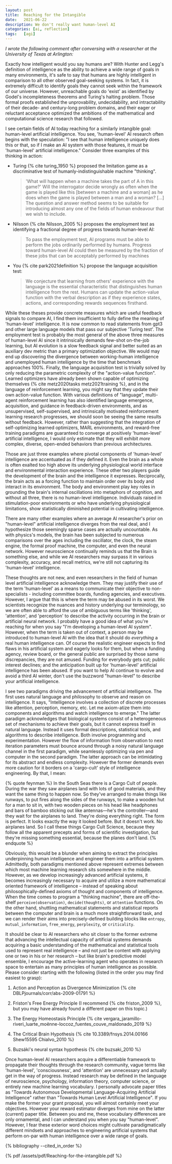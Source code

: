 ```yaml
---
layout: post
title:  Reaching for the Intangible
date:   2021-06-22
description: We don't really want human-level AI
categories: [ai, reflection]
tags:   [agi]
---
```


*I wrote the following comment after conversing with a researcher at the University of Texas at Arlington:*

Exactly how intelligent would you say humans are? With Hunter and Legg's definition of intelligence as the ability to achieve a wide range of goals in many environments, it's safe to say that humans are highly intelligent in comparison to all other observed goal-seeking systems. In fact, it is extremely difficult to identify goals they cannot seek within the framework of our universe. However, unreachable goals do 'exist' as identified by Godel's incompleteness theorems and Turing's halting problem. Those formal proofs established the unprovability, undecidability, and intractability of their decade- and century-long problem domains, and their eager or reluctant acceptance optimized the ambitions of the mathematical and computational science research that followed.

I see certain fields of AI today reaching for a similarly intangible goal: human-level artificial intelligence. You see, 'human-level' AI research often begins with the speculation: "I see that human intelligence uniquely does this or that, so if I make an AI system with those features, it must be 'human-level' artificial intelligence." Consider three examples of this thinking in action:

-   Turing {% cite turing_1950 %} proposed the Imitation game as a discriminative test of humanly-indistinguishable machine "thinking".

    > 'What will happen when a machine takes the part of A in this game?' Will the interrogator decide wrongly as often when the game is played like this [between a machine and a woman] as he does when the game is played between a man and a woman? [...] The question and answer method seems to be suitable for introducing almost any one of the fields of human endeavour that we wish to include.

-   Nilsson {% cite Nilsson_2005 %} proposes the employment test as identifying a fractional degree of progress towards human-level AI:

    > To pass the employment test, AI programs must be able to perform the jobs ordinarily performed by humans. Progress toward human-level AI could then be measured by the fraction of these jobs that can be acceptably performed by machines

-   You {% cite park2021definition %} propose the language acquisition test:

    > We conjecture that learning from others' experience with the language is the essential characteristic that distinguishes human intelligence from the rest. Humans can update the action-value function with the verbal description as if they experience states, actions, and corresponding rewards sequences firsthand.

While these theses provide concrete measures which are useful feedback signals to compare AI, I find them insufficient to fully define the meaning of 'human-level' intelligence. It is now common to read statements from gpt3 and other large language models that pass our subjective 'Turing test'. The employment test is probably the most general of the above three measures of human-level AI since it intrinsically demands few-shot on-the-job learning, but AI evolution is a slow feedback signal and better suited as an auxiliary dev metric than a primary optimization objective. We would may end up discovering the divergence between working-human intelligence and unemployed human intelligence by the time that benchmark approaches 100%. Finally, the language acquisition test is trivially solved by only reducing the parametric complexity of the "action-value function". Learned optimizers have already been shown capable of optimizing themselves {% cite metz2020tasks metz2021training %}, and in the language of reinforcement learning, you might say that they update their own action-value function. With various definitions of "language", multi-agent reinforcement learning has also identified language emergence, acquisition, and guidance in feedback-driven environments, and as unsupervised, self-supervised, and intrinsically motivated reinforcement learning research progresses, we should soon be seeing the same results without feedback. However, rather than suggesting that the integration of self-optimizing learned optimizers, MARL environments, and reward-free training paradigms are guaranteed to converge at positively 'human-level' artificial intelligence, I would only estimate that they will exhibit *more* complex, diverse, open-ended behaviors than previous architectures.

Those are just three examples where pivotal components of 'human-level' intelligence are accentuated as if they defined it. Even the brain as a whole is often exalted too high above its underlying physiological world interface and environmental interaction experience. These other two players guide the development of the brain and the intelligence it expresses. Reciprocally, the brain acts as a forcing function to maintain order over its body and interact in its environment. The body and environment play key roles in grounding the brain's internal oscillations into metaphors of cognition, and without all three, there is no human-level intelligence. Individuals raised in stimulation-poor environments or who have underlying physiological limitations, show statistically diminished potential in cultivating intelligence.

There are many other examples where an average AI researcher's prior on "human-level" artificial intelligence diverges from the real deal, and I hypothesize those seemingly sparse cases are actually uncountable. As with physics's models, the brain has been subjected to numerous comparisons over the ages including the oscillator, the clock, the steam engine, the formal proof machine, the computer, and even the neural network. However neuroscience continually reminds us that the Brain is something else, and while we AI researchers may surpass it in various complexity, accuracy, and recall metrics, we're still not capturing its 'human-level' intelligence.

These thoughts are not new, and even researchers in the field of human level artificial intelligence acknowledge them. They may justify their use of the term 'human-level' as a means to communicate their objective to non-specialists - including committee boards, funding agencies, and executives. However, I argue that this is where the term may be abused in its worst. We scientists recognize the nuances and history underlying our terminology, so we are often able to afford the use of ambiguous terms like 'thinking', 'attention', and 'perception' to describe the activity occurring in the brain or artificial neural network. I probably have a good idea of what you're reaching for when you say "I'm developing a human-level AI system". However, when the term is taken out of context, a person may be introduced to human-level AI with the idea that it should do *everything* a real human intelligence can. Of course the realistic engineer expects to find flaws in his artificial system and eagerly looks for them, but when a funding agency, review board, or the general public are surprised by those same discrepancies, they are not amused. Funding for everybody gets cut; public interest declines; and the anticipation built up for 'human-level' artificial intelligence has been abused. If you want to help AI continue to evolve and avoid a third AI winter, don't use the buzzword "human-level" to describe your artificial intelligence.

I see two paradigms driving the advancement of artificial intelligence. The first uses natural language and philosophy to observe and reason on intelligence. It says, "Intelligence involves a collection of discrete processes like attention, perception, memory, etc. Let me axiom-atize them into components and algorithms and watch intelligence to emerge." The latter paradigm acknowledges that biological systems consist of a heterogeneous set of mechanisms to achieve their goals, but it cannot express itself in natural language. Instead it uses formal descriptions, statistical tools, and algorithms to describe intelligence. Both involve programming and experimentation. However the flow of information from observation to next iteration parameters must bounce around through a noisy natural language channel in the first paradigm, while seamlessly optimizing via pen and computer in the second paradigm. The latter approach can be intimidating for its abstract and endless complexity. However the former demands even more caution for it borders on a 'cargo-cult' style of intelligence engineering. By that, I mean:

{% quote feynman %}
In the South Seas there is a Cargo Cult of people. During the war they saw airplanes land with lots of good materials, and they want the same thing to happen now. So they've arranged to make things like runways, to put fires along the sides of the runways, to make a wooden hut for a man to sit in, with two wooden pieces on his head like headphones and bars of bamboo sticking out like antennas—he's the controller—and they wait for the airplanes to land. They're doing everything right. The form is perfect. It looks exactly the way it looked before. But it doesn't work. No airplanes land. So I call these things Cargo Cult Science, because they follow all the apparent precepts and forms of scientific investigation, but they're missing something essential, because the planes don't land.
{% endquote %}

Obviously, this would be a blunder when aiming to extract the principles underpinning human intelligence and engineer them into a artificial system. Admittedly, both paradigms mentioned above represent extremes between which most machine learning research sits somewhere in the middle. However, as we develop increasingly advanced artificial systems, it becomes increasingly necessary to acquire and utilize a more mathematical oriented framework of intelligence – instead of speaking about philosophically-defined axioms of thought and components of intelligence. When the time comes to program a "thinking machine", there are off-the-shelf `perceive(observation)`, `decide(thoughts)`, or `attention` functions. On the other hand, shuttling mathematical statements and statistical reports between the computer and brain is a much more straightforward task, and we can render their aims into precisely-defined building blocks like `entropy`, `mutual_information`, `free_energy`, `perplexity`, or `criticality`.

It should be clear to AI researchers who sit closer to the former extreme that advancing the intellectual capacity of artificial systems demands acquiring a basic understanding of the mathematical and statistical tools used to represent real intelligence – and not just be content with applying one or two in his or her research – but like brain's predictive model ensemble, I encourage the active-learning agent who operates in research space to entertain as many principles of human intelligence as possible. Please consider starting with the following (listed in the order you may find easiest to grasp):

1.  Action and Perception as Divergence Minimization {% cite DBLPjournals/corr/abs-2009-01791 %}

2.  Friston's Free Energy Principle (I recommend {% cite friston_2009 %}, but you may have already found a different paper on this topic.)

3.  The Energy Homeostasis Principle {% cite vergara_jaramillo-riveri_luarte_moënne-loccoz_fuentes_couve_maldonado_2019 %}

4.  The Critical Brain Hypothesis {% cite 10.3389/fnsys.2014.00166 Shew15595 Chialvo_2010 %}

5.  Buzsáki's neural syntax hypothesis {% cite buzsaki_2010 %}

Once human-level AI researchers acquire a differentiable framework to propagate their thoughts through the research community, vague terms like 'human-level', 'consciousness', and 'attention' are unnecessary and actually get in the way of progress. Instead research may be defined in the language of neuroscience, psychology, information theory, computer science, or entirely new machine learning vocabulary. I personally advocate paper titles as "Towards Autonomous Developmental Language-Acquiring Artificial Intelligence" rather than "Towards Human Level Artificial Intelligence". If you make the former your grant proposal, you will almost certainly meet your objectives. However your reward estimator diverges from mine on the latter (current) paper title. Between you and me, these vocabulary differences are only ornamental, and I can understand you when you say "human-level". However, I fear these exterior word choices might cultivate paradigmatically different mindsets and approaches to engineering artificial systems that perform on-par with human intelligence over a wide range of goals.

{% bibliography --cited_in_order %}

{% pdf /assets/pdf/Reaching-for-the-intangible.pdf %}